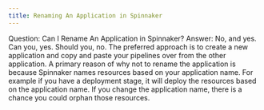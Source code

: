 ```yaml
---
title: Renaming An Application in Spinnaker
---
```



Question:
Can I Rename An Application in Spinnaker?
Answer:
No, and yes. Can you, yes. Should you, no. The preferred approach is to create a new application and copy and paste your pipelines over from the other application.
A primary reason of why not to rename the application is because Spinnaker names resources based on your application name. For example if you have a deployment stage, it will deploy the resources based on the application name. If you change the application name, there is a chance you could orphan those resources.

